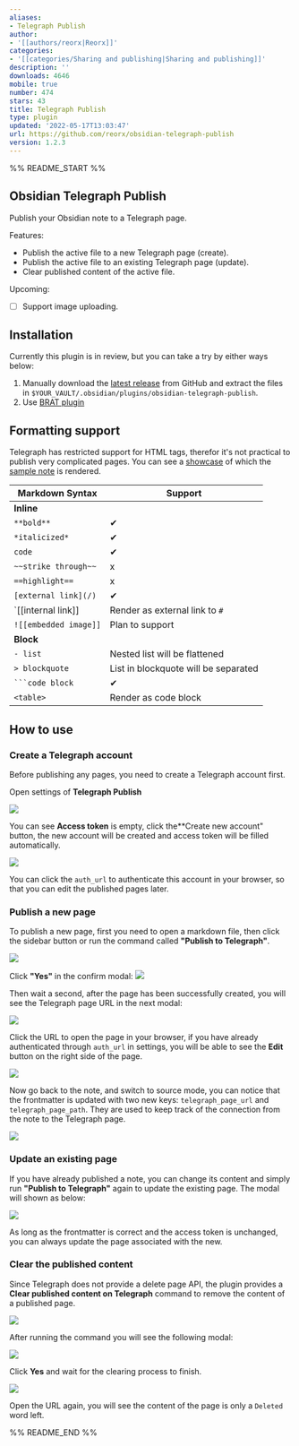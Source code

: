 ```yaml
---
aliases:
- Telegraph Publish
author:
- '[[authors/reorx|Reorx]]'
categories:
- '[[categories/Sharing and publishing|Sharing and publishing]]'
description: ''
downloads: 4646
mobile: true
number: 474
stars: 43
title: Telegraph Publish
type: plugin
updated: '2022-05-17T13:03:47'
url: https://github.com/reorx/obsidian-telegraph-publish
version: 1.2.3
---
```


%% README_START %%

## Obsidian Telegraph Publish

Publish your Obsidian note to a Telegraph page.

Features:
- Publish the active file to a new Telegraph page (create).
- Publish the active file to an existing Telegraph page (update).
- Clear published content of the active file.

Upcoming:
- [ ] Support image uploading.

## Installation

Currently this plugin is in review, but you can take a try by either ways below:
1. Manually download the [latest release](https://github.com/reorx/obsidian-telegraph-publish/releases) from GitHub and extract the files in `$YOUR_VAULT/.obsidian/plugins/obsidian-telegraph-publish`.
2. Use [BRAT plugin](https://github.com/TfTHacker/obsidian42-brat)

## Formatting support

Telegraph has restricted support for HTML tags, therefor it's not practical to publish very complicated pages. You can see a [showcase](https://telegra.ph/2022031122-Test-telegraph-publish-02-03-12) of which the [sample note](./sample_note.md) is rendered.

|Markdown Syntax|Support|
|---|---|
|**Inline**| |
|`**bold**`|✔|
|`*italicized*`|✔|
|`code`|✔|
|`~~strike through~~`|x|
|`==highlight==`|x|
|`[external link](/)`|✔|
|`[[internal link]]|Render as external link to `#`|
|`![[embedded image]]`|Plan to support|
|**Block**| |
|`- list`|Nested list will be flattened|
|`> blockquote`|List in blockquote will be separated|
|<code>\`\`\`code block</code>|✔|
|`<table>`|Render as code block|

## How to use

### Create a Telegraph account

Before publishing any pages, you need to create a Telegraph account first.

Open settings of **Telegraph Publish**

![](https://raw.githubusercontent.com/reorx/obsidian-telegraph-publish/HEAD/images/settings.png)

You can see **Access token** is empty, click the**Create new account" button, the new account will be created and access token will be filled automatically.

![](https://raw.githubusercontent.com/reorx/obsidian-telegraph-publish/HEAD/images/settings-done.png)

You can click the `auth_url` to authenticate this account in your browser, so that you can edit the published pages later.

### Publish a new page

To publish a new page, first you need to open a markdown file,
then click the sidebar button or run the command called
**"Publish to Telegraph"**.

![](https://raw.githubusercontent.com/reorx/obsidian-telegraph-publish/HEAD/images/command-create.png)

Click **"Yes"** in the confirm modal: ![](https://raw.githubusercontent.com/reorx/obsidian-telegraph-publish/HEAD/images/create-confirm.png)

Then wait a second, after the page has been successfully created, you will see the Telegraph page URL in the next modal:

![](https://raw.githubusercontent.com/reorx/obsidian-telegraph-publish/HEAD/images/create-success.png)

Click the URL to open the page in your browser, if you have already authenticated through `auth_url` in settings, you will be able to see the **Edit** button on the right side of the page.

![](https://raw.githubusercontent.com/reorx/obsidian-telegraph-publish/HEAD/images/telegraph-edit.png)

Now go back to the note, and switch to source mode, you can notice that the frontmatter is updated with two new keys: `telegraph_page_url` and `telegraph_page_path`. They are used to keep track of the connection from the note to the Telegraph page.

![](https://raw.githubusercontent.com/reorx/obsidian-telegraph-publish/HEAD/images/frontmatter.png)

### Update an existing page

If you have already published a note, you can change its content and simply run **"Publish to Telegraph"** again to update the existing page. The modal will shown as below:

![](https://raw.githubusercontent.com/reorx/obsidian-telegraph-publish/HEAD/images/update-confirm.png)

As long as the frontmatter is correct and the access token is unchanged, you can always update the page associated with the new.

### Clear the published content

Since Telegraph does not provide a delete page API, the plugin provides a **Clear published content on Telegraph** command to remove the content of a published page.

![](https://raw.githubusercontent.com/reorx/obsidian-telegraph-publish/HEAD/images/command-clear.png)

After running the command you will see the following modal:

![](https://raw.githubusercontent.com/reorx/obsidian-telegraph-publish/HEAD/images/confirm-clear.png)

Click **Yes** and wait for the clearing process to finish.

![](https://raw.githubusercontent.com/reorx/obsidian-telegraph-publish/HEAD/images/clear-success.png)

Open the URL again, you will see the content of the page is only a `Deleted` word left.


%% README_END %%
